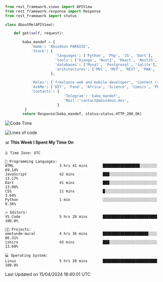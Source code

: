 ###
```python
from rest_framework.views import APIView
from rest_framework.response import Response
from rest_framework import status

class AboutMe(APIView):

    def get(self, request):

        baba_mandef = {
            'Name': 'Abiodoun PARAISO',
            'Stack': {
                       'languages': ['Python', 'Php', 'JS', 'Dart'],
                       'tools': ['Django', 'Nuxt2', 'React', 'NextJS', 'Flutter'],
                       'databases': ['Mysql', 'Postgresql', 'Sqlite'],
                       'architectures': ['MVC', 'MVT', 'REST', 'PWA', 'SPA', 'MicroServices']
                     },

            'Roles': ['freelance web and mobile developer', 'Content creator', 'Teacher', 'Mentor'],
            'AskMe': ['DIY', 'Food', 'Africa', 'Science', 'Comics', 'Photography', 'Tech', 'Programming', 'Mechatronics'],
            'Contacts': {
                           'Telegram': 'baba_mandef',
                           'Mail':'contact@abiodoun.dev',
                        }
         }
        return Response(baba_mandef, status=status.HTTP_200_OK)

```                    

<!--START_SECTION:waka-->
![Code Time](http://img.shields.io/badge/Code%20Time-1%2C011%20hrs%2045%20mins-blue)

![Lines of code](https://img.shields.io/badge/From%20Hello%20World%20I%27ve%20Written-275%20Thousand%20lines%20of%20code-blue)

📊 **This Week I Spent My Time On** 

```text
⌚︎ Time Zone: UTC

💬 Programming Languages: 
HTML                     3 hrs 41 mins       █████████████████░░░░░░░░   69.14% 
JavaScript               42 mins             ███░░░░░░░░░░░░░░░░░░░░░░   13.17% 
Dart                     41 mins             ███░░░░░░░░░░░░░░░░░░░░░░   13.06% 
CSS                      11 mins             █░░░░░░░░░░░░░░░░░░░░░░░░   3.64% 
Python                   1 min               ░░░░░░░░░░░░░░░░░░░░░░░░░   0.36%

🔥 Editors: 
VS Code                  5 hrs 20 mins       █████████████████████████   100.0%

🐱‍💻 Projects: 
omotunde-mural           4 hrs 36 mins       █████████████████████░░░░   86.31% 
ishiro                   43 mins             ███░░░░░░░░░░░░░░░░░░░░░░   13.69%

💻 Operating System: 
Linux                    5 hrs 20 mins       █████████████████████████   100.0%

```


 Last Updated on 15/04/2024 18:40:01 UTC
<!--END_SECTION:waka-->
